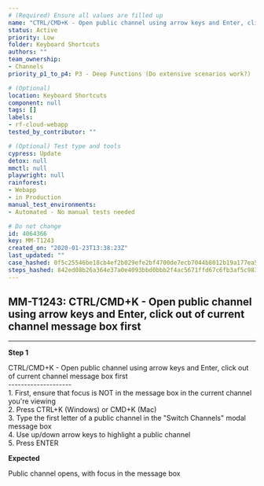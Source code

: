 ```yaml
---
# (Required) Ensure all values are filled up
name: "CTRL/CMD+K - Open public channel using arrow keys and Enter, click out of current channel message box first"
status: Active
priority: Low
folder: Keyboard Shortcuts
authors: ""
team_ownership:
- Channels
priority_p1_to_p4: P3 - Deep Functions (Do extensive scenarios work?)

# (Optional)
location: Keyboard Shortcuts
component: null
tags: []
labels:
- rf-cloud-webapp
tested_by_contributor: ""

# (Optional) Test type and tools
cypress: Update
detox: null
mmctl: null
playwright: null
rainforest:
- Webapp
- in Production
manual_test_environments:
- Automated - No manual tests needed

# Do not change
id: 4064366
key: MM-T1243
created_on: "2020-01-23T13:38:23Z"
last_updated: ""
case_hashed: 0f5c25546be18cb4ef2b029efe2bf4700de7ecb7044b8012b19a177ea5254f83156796a04b9001c6c71ab06fbc6d06ad
steps_hashed: 842ed08b26a364e37a0e4093bbd0bbb2f4ac5671ffd67c6fb3af5c9834e99c48f357409be109cb4da165dcb2bfc7e5a7
---
```


<!-- (Auto-generated) Based on frontmatter's "key" and "name" -->

## MM-T1243: CTRL/CMD+K - Open public channel using arrow keys and Enter, click out of current channel message box first

---

**Step 1**

CTRL/CMD+K - Open public channel using arrow keys and Enter, click out of current channel message box first\
\--------------------\
1\. First, ensure that focus is NOT in the message box in the current channel you're viewing\
2\. Press CTRL+K (Windows) or CMD+K (Mac)\
3\. Type the first letter of a public channel in the "Switch Channels" modal message box\
4\. Use up/down arrow keys to highlight a public channel\
5\. Press ENTER

**Expected**

Public channel opens, with focus in the message box
